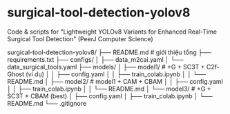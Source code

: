 # surgical-tool-detection-yolov8
Code &amp; scripts for "Lightweight YOLOv8 Variants for Enhanced Real-Time Surgical Tool Detection" (PeerJ Computer Science)

surgical-tool-detection-yolov8/
├── README.md                 # giới thiệu tổng
├── requirements.txt
├── configs/
│   ├── data_m2cai.yaml
│   └── data_surgical_tools.yaml
├── models/
│   ├── model1/               # +G + SC3T + C2f-Ghost (ví dụ)
│   │   ├── config.yaml
│   │   ├── train_colab.ipynb
│   │   └── README.md
│   ├── model2/               # model1 + CAM + CBAM
│   │   ├── config.yaml
│   │   ├── train_colab.ipynb
│   │   └── README.md
│   └── model3/               # +G + SC3T + CBAM (best)
│       ├── config.yaml
│       ├── train_colab.ipynb
│       └── README.md
└── .gitignore


